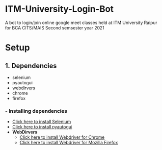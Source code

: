 # ITM-University-Login-Bot

A bot to login/join online google meet classes held at ITM University Raipur for BCA CITS/MAIS Second semsester year 2021

# Setup

## 1. Dependencies

- selenium
- pyautogui
- webdirvers
- chrome
- firefox

### - Installing dependencies

- [Click here to install Selenium](https://pypi.org/project/selenium/)
- [Click here to install pyautogui](https://pypi.org/project/PyAutoGUI/)
- **WebDirvers**
  - [Click here to install Webdriver for Chrome](https://chromedriver.chromium.org/downloads)
  - [Click here to install Webdriver for Mozilla Firefox](https://github.com/mozilla/geckodriver/releases)
